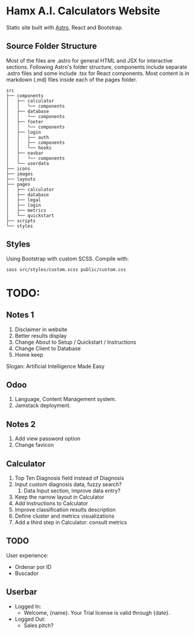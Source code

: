 # Hamx A.I. Calculators Website

Static site built with [Astro](https://astro.build/), React and Bootstrap.

## Source Folder Structure

Most of the files are .astro for general HTML and JSX for interactive sections. Following Astro's folder structure, components include separate .astro files and some include .tsx for React components. Most content is in markdown (.md) files inside each of the pages folder.

```
src
├── components
│   ├── calculator
│   │   └── components
│   ├── database
│   │   └── components
│   ├── footer
│   │   └── components
│   ├── login
│   │   ├── auth
│   │   ├── components
│   │   └── hooks
│   ├── navbar
│   │   └── components
│   └── userdata
├── icons
├── images
├── layouts
├── pages
│   ├── calculator
│   ├── database
│   ├── legal
│   ├── login
│   ├── metrics
│   └── quickstart
├── scripts
└── styles
```

## Styles

Using Bootstrap with custom SCSS. Compile with:
```shell
sass src/styles/custom.scss public/custom.css
```

# TODO:

## Notes 1

1. Disclaimer in website
2. Better results display
3. Change About to Setup / Quickstart / Instructions
4. Change Client to Database
5. Home keep 

Slogan: Artificial Intelligence Made Easy

## Odoo

1. Language, Content Management system.
2. Jamstack deployment.

## Notes 2

1. Add view password option
2. Change favicon

## Calculator

1. Top Ten Diagnosis field instead of Diagnosis
2. Input custom diagnosis data, fuzzy search?
   1. Data Input section, improve data entry?
3. Keep the narrow layout in Calculator
4. Add Instructions to Calculator
5. Improve classification results description
6. Define cluster and metrics visualizations
7. Add a third step in Calculator: consult metrics


## TODO 

User experience:
- Ordenar por ID 
- Buscador

## Userbar

- Logged In:
  - Welcome, {name}. Your Trial license is valid through {date}.
- Logged Out:
  - Sales pitch?